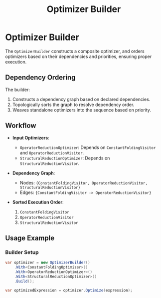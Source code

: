 ﻿---
layout: default
title: Optimizer Builder
parent: optimizers
nav_order: 2
---
# Optimizer Builder
The `OptimizerBuilder` constructs a composite optimizer, and orders optimizers based on their dependencies and priorities, ensuring proper execution.

## **Dependency Ordering**
The builder:
1. Constructs a dependency graph based on declared dependencies.
2. Topologically sorts the graph to resolve dependency order.
3. Weaves standalone optimizers into the sequence based on priority.

## **Workflow**
- **Input Optimizers**: 
  - `OperatorReductionOptimizer`: Depends on `ConstantFoldingVisitor` and `OperatorReductionVisitor`.
  - `StructuralReductionOptimizer`: Depends on `StructuralReductionVisitor`.

- **Dependency Graph**:
  - Nodes: `{ConstantFoldingVisitor, OperatorReductionVisitor, StructuralReductionVisitor}`
  - Edges: `{ConstantFoldingVisitor -> OperatorReductionVisitor}`

- **Sorted Execution Order**:
  1. `ConstantFoldingVisitor`
  2. `OperatorReductionVisitor`
  3. `StructuralReductionVisitor`

## **Usage Example**
### **Builder Setup**
```csharp
var optimizer = new OptimizerBuilder()
    .With<ConstantFoldingOptimizer>()
    .With<OperatorReductionOptimizer>()
    .With<StructuralReductionOptimizer>()
    .Build();

var optimizedExpression = optimizer.Optimize(expression);
```

